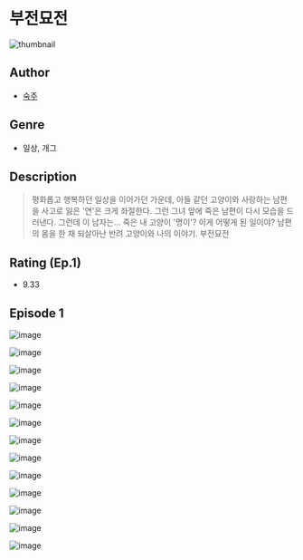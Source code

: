 # 부전묘전
![thumbnail](https://image-comic.pstatic.net/user_contents_data/challenge_comic/2023/05/24/upload_7076618890619728950_480x623.jpeg)

## Author
- [숙주](https://comic.naver.com/artistTitle?id=366978)

## Genre
- 일상, 개그

## Description
> 평화롭고 행복하던 일상을 이어가던 가운데, 아들 같던 고양이와 사랑하는 남편을 사고로 잃은 '연'은 크게 좌절한다. 그런 그녀 앞에 죽은 남편이 다시 모습을 드러낸다. 그런데 이 남자는... 죽은 내 고양이 '명이'? 이게 어떻게 된 일이야? 남편의 몸을 한 채 되살아난 반려 고양이와 나의 이야기. 부전묘전


## Rating (Ep.1)
- 9.33

## Episode 1
![image](https://image-comic.pstatic.net/user_contents_data/challenge_comic/2023/05/24/366978/upload_7293076258138831160.jpeg)

![image](https://image-comic.pstatic.net/user_contents_data/challenge_comic/2023/05/24/366978/upload_3472945332704325684.jpeg)

![image](https://image-comic.pstatic.net/user_contents_data/challenge_comic/2023/05/24/366978/upload_3904678267947923509.jpeg)

![image](https://image-comic.pstatic.net/user_contents_data/challenge_comic/2023/05/24/366978/upload_3545233653244179764.jpeg)

![image](https://image-comic.pstatic.net/user_contents_data/challenge_comic/2023/05/24/366978/upload_3906984162841081652.jpeg)

![image](https://image-comic.pstatic.net/user_contents_data/challenge_comic/2023/05/24/366978/upload_3546411190771136611.jpeg)

![image](https://image-comic.pstatic.net/user_contents_data/challenge_comic/2023/05/24/366978/upload_7377288948859811429.jpeg)

![image](https://image-comic.pstatic.net/user_contents_data/challenge_comic/2023/05/24/366978/upload_3691040963909007157.jpeg)

![image](https://image-comic.pstatic.net/user_contents_data/challenge_comic/2023/05/24/366978/upload_3618702104612398693.jpeg)

![image](https://image-comic.pstatic.net/user_contents_data/challenge_comic/2023/05/24/366978/upload_3905012545268955236.jpeg)

![image](https://image-comic.pstatic.net/user_contents_data/challenge_comic/2023/05/24/366978/upload_3977352700104882483.jpeg)

![image](https://image-comic.pstatic.net/user_contents_data/challenge_comic/2023/05/24/366978/upload_7075499377433010486.jpeg)

![image](https://image-comic.pstatic.net/user_contents_data/challenge_comic/2023/05/24/366978/upload_4122255327552157281.jpeg)
